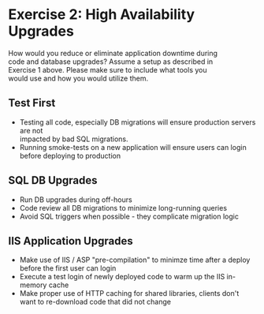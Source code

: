 # Exercise 2: High Availability Upgrades
How would you reduce or eliminate application downtime during  
code and database upgrades?  Assume a setup as described in   
Exercise 1 above.    Please make sure to include what tools you  
would use and how you would utilize them.


## Test First
* Testing all code, especially DB migrations will ensure production servers are not  
  impacted by bad SQL migrations.
* Running smoke-tests on a new application will ensure users can login before deploying to production


## SQL DB Upgrades
* Run DB upgrades during off-hours
* Code review all DB migrations to minimize long-running queries
* Avoid SQL triggers when possible - they complicate migration logic

## IIS Application Upgrades
* Make use of IIS / ASP "pre-compilation" to minimze time after a deploy before the first user can login
* Execute a test login of newly deployed code to warm up the IIS in-memory cache
* Make proper use of HTTP caching for shared libraries, clients don't want to re-download code that did not change
